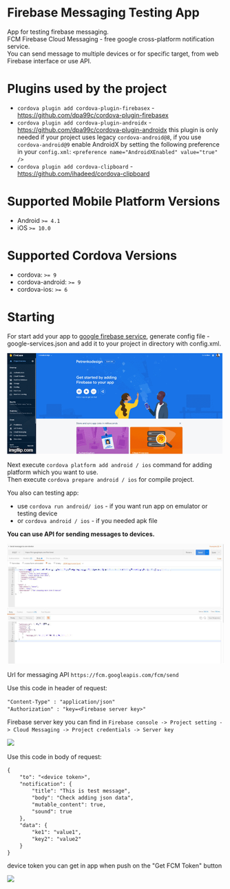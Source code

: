 # Firebase Messaging Testing App
App for testing firebase messaging.  
FCM Firebase Cloud Messaging - free google cross-platform notification service.  
You can send message to multiple devices or for specific target, from web Firebase interface or use API.

# Plugins used by the project
- ```cordova plugin add cordova-plugin-firebasex``` - <a href="https://github.com/dpa99c/cordova-plugin-firebasex">https://github.com/dpa99c/cordova-plugin-firebasex</a>
- ```cordova plugin add cordova-plugin-androidx``` - <a href="https://github.com/dpa99c/cordova-plugin-androidx">https://github.com/dpa99c/cordova-plugin-androidx</a> this plugin is only needed if your project uses legacy ```cordova-android@8```, if you use ```cordova-android@9``` enable AndroidX by setting the following preference in your ```config.xml```: ```<preference name="AndroidXEnabled" value="true" />```
- ```cordova plugin add cordova-clipboard``` - <a href="https://github.com/ihadeed/cordova-clipboard">https://github.com/ihadeed/cordova-clipboard</a>

# Supported Mobile Platform Versions
- Android ```>= 4.1```
- iOS ```>= 10.0```

# Supported Cordova Versions
- cordova: ```>= 9```
- cordova-android: ```>= 9```
- cordova-ios: ```>= 6```

# Starting
For start add your app to <a href="https://console.firebase.google.com/u/0/">google firebase service</a>, generate config file - google-services.json and add it to your project in directory with config.xml.  

<img src="https://github.com/petrenkodesign/FCM_cordova_test_app/blob/master/manual/fm_project_add.gif" />  

Next execute ```cordova platform add android / ios``` command for adding platform which you want to use.  
Then execute ```cordova prepare android / ios```  for compile project.

You also can testing app:
- use ```cordova run android/ ios``` - if you want run app on emulator or testing device
- or ```cordova android / ios``` - if you needed apk file


<b>You can use API for sending messages to devices.</b>

<img src="https://github.com/petrenkodesign/FCM_cordova_test_app/blob/master/manual/postman.jpg" />

Url for messaging API ```https://fcm.googleapis.com/fcm/send```  

Use this code in header of request:

```"Content-Type" : "application/json"```  
```"Authorization" : "key=<Firebase server key>"```

Firebase server key you can find in ```Firebase console -> Project setting -> Cloud Messaging -> Project credentials -> Server key```  

<img src="https://github.com/petrenkodesign/FCM_cordova_test_app/blob/master/manual/server_key.png" />

Use this code in body of request:

```
{
	"to": "<device token>",
	"notification": {
		"title": "This is test message",
		"body": "Check adding json data",
		"mutable_content": true,
		"sound": true
	},
	"data": {
		"ke1": "value1",
		"key2": "value2"
	}
}
```
device token you can get in app when push on the "Get FCM Token" button

<img src="https://github.com/petrenkodesign/FCM_cordova_test_app/blob/master/manual/device_token.jpg" />
